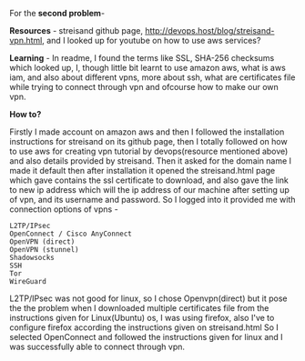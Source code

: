 For the **second problem**-

**Resources** - streisand github page, http://devops.host/blog/streisand-vpn.html, and I looked up for youtube on how to use aws services?

**Learning** - In readme, I found the terms like SSL, SHA-256 checksums which looked up, I, though little bit learnt to use amazon aws, what is aws iam, and also about different vpns, more about ssh, what are certificates file while trying to connect through vpn
and ofcourse how to make our own vpn.

**How to?**

Firstly I made account on amazon aws and then I followed the installation instructions for streisand on its github page, then I totally followed on how to use aws for creating vpn tutorial by devops(resource mentioned above) and also details provided by streisand.
Then it asked for the domain name I made it default then after installation it opened the streisand.html page which gave contains the ssl certificate to download, and also gave the link to new ip address which will the ip address of our machine after setting up of vpn, and its username and password.
So I logged into it provided me with connection options of vpns -

    L2TP/IPsec
    OpenConnect / Cisco AnyConnect
    OpenVPN (direct)
    OpenVPN (stunnel)
    Shadowsocks
    SSH
    Tor
    WireGuard

L2TP/IPsec was not good for linux, so I chose Openvpn(direct) but it pose the the problem when I downloaded multiple certificates file from the instructions given for Linux(Ubuntu) os, I was using firefox, also I've to configure firefox according the instructions given on streisand.html
So I selected OpenConnect and followed the instructions given for linux and I was successfully able to connect through vpn.
